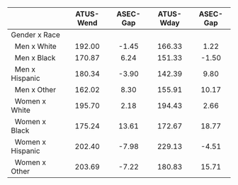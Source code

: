 
|                      |    ATUS-Wend |     ASEC-Gap |    ATUS-Wday |     ASEC-Gap |
| -------------------- | :----------: | :----------: | :----------: | :----------: |
| Gender x Race        |              |              |              |              |
| &nbsp;&nbsp;Men x White |       192.00 |        -1.45 |       166.33 |         1.22 |
| &nbsp;&nbsp;Men x Black |       170.87 |         6.24 |       151.33 |        -1.50 |
| &nbsp;&nbsp;Men x Hispanic |       180.34 |        -3.90 |       142.39 |         9.80 |
| &nbsp;&nbsp;Men x Other |       162.02 |         8.30 |       155.91 |        10.17 |
| &nbsp;&nbsp;Women x White |       195.70 |         2.18 |       194.43 |         2.66 |
| &nbsp;&nbsp;Women x Black |       175.24 |        13.61 |       172.67 |        18.77 |
| &nbsp;&nbsp;Women x Hispanic |       202.40 |        -7.98 |       229.13 |        -4.51 |
| &nbsp;&nbsp;Women x Other |       203.69 |        -7.22 |       180.83 |        15.71 |

